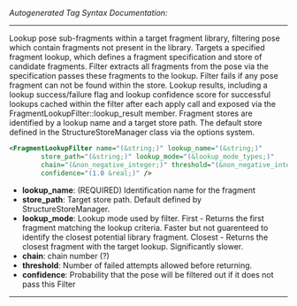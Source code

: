 <!-- THIS IS AN AUTOGENERATED FILE: Don't edit it directly, instead change the schema definition in the code itself. -->

_Autogenerated Tag Syntax Documentation:_

---
Lookup pose sub-fragments within a target fragment library, filtering pose which contain fragments not present in the library. Targets a specified fragment lookup, which defines a fragment specification and store of candidate fragments. Filter extracts all fragments from the pose via the specification passes these fragments to the lookup. Filter fails if any pose fragment can not be found within the store. Lookup results, including a lookup success/failure flag and lookup confidence score for successful lookups cached within the filter after each apply call and exposed via the FragmentLookupFilter::lookup_result member. Fragment stores are identified by a lookup name and a target store path. The default store defined in the StructureStoreManager class via the options system.

```xml
<FragmentLookupFilter name="(&string;)" lookup_name="(&string;)"
        store_path="(&string;)" lookup_mode="(&lookup_mode_types;)"
        chain="(&non_negative_integer;)" threshold="(&non_negative_integer;)"
        confidence="(1.0 &real;)" />
```

-   **lookup_name**: (REQUIRED) Identification name for the fragment
-   **store_path**: Target store path. Default defined by StructureStoreManager.
-   **lookup_mode**: Lookup mode used by filter. First - Returns the first fragment matching the lookup criteria.  Faster but not guarenteed to identify the closest potential library fragment. Closest - Returns the closest fragment with the target lookup. Significantly slower.
-   **chain**: chain number (?)
-   **threshold**: Number of failed attempts allowed before returning.
-   **confidence**: Probability that the pose will be filtered out if it does not pass this Filter

---

